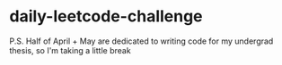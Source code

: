 # daily-leetcode-challenge

P.S. Half of April + May are dedicated to writing code for my undergrad thesis, so I'm taking a little break 
